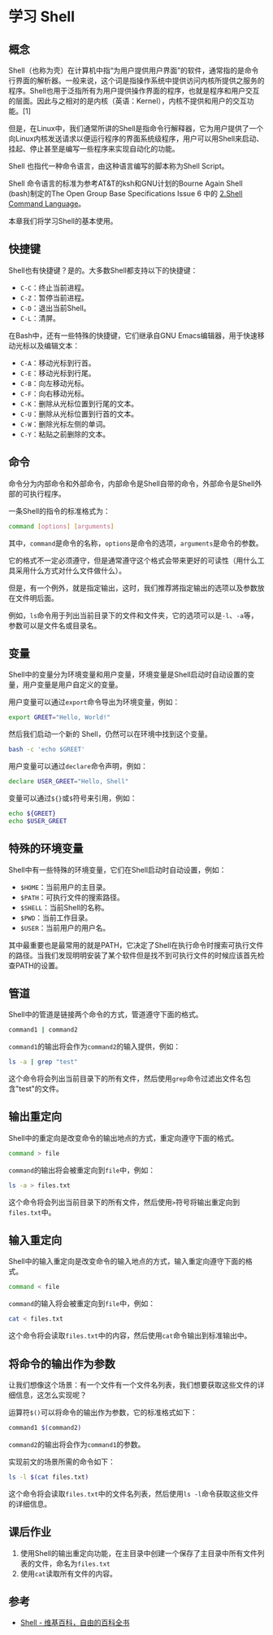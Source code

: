 # 学习 Shell

## 概念

Shell（也称为壳）在计算机中指“为用户提供用户界面”的软件，通常指的是命令行界面的解析器。一般来说，这个词是指操作系统中提供访问内核所提供之服务的程序。Shell也用于泛指所有为用户提供操作界面的程序，也就是程序和用户交互的层面。因此与之相对的是内核（英语：Kernel），内核不提供和用户的交互功能。[1]

但是，在Linux中，我们通常所讲的Shell是指命令行解释器，它为用户提供了一个向Linux内核发送请求以便运行程序的界面系统级程序，用户可以用Shell来启动、挂起、停止甚至是编写一些程序来实现自动化的功能。

Shell 也指代一种命令语言，由这种语言编写的脚本称为Shell Script。

Shell 命令语言的标准为参考AT&T的ksh和GNU计划的Bourne Again Shell (bash)制定的The Open Group Base Specifications Issue 6 中的 [2.Shell Command Language](https://pubs.opengroup.org/onlinepubs/9690949599/utilities/xcu_chap02.html)。

本章我们将学习Shell的基本使用。

## 快捷键

Shell也有快捷键？是的。大多数Shell都支持以下的快捷键：

- `C-C`：终止当前进程。
- `C-Z`：暂停当前进程。
- `C-D`：退出当前Shell。
- `C-L`：清屏。

在Bash中，还有一些特殊的快捷键，它们继承自GNU Emacs编辑器，用于快速移动光标以及编辑文本：

- `C-A`：移动光标到行首。
- `C-E`：移动光标到行尾。
- `C-B`：向左移动光标。
- `C-F`：向右移动光标。
- `C-K`：删除从光标位置到行尾的文本。
- `C-U`：删除从光标位置到行首的文本。
- `C-W`：删除光标左侧的单词。
- `C-Y`：粘贴之前删除的文本。

## 命令

命令分为内部命令和外部命令，内部命令是Shell自带的命令，外部命令是Shell外部的可执行程序。

一条Shell的指令的标准格式为：

```sh
command [options] [arguments]
```

其中，`command`是命令的名称，`options`是命令的选项，`arguments`是命令的参数。

它的格式不一定必须遵守，但是通常遵守这个格式会带来更好的可读性（用什么工具采用什么方式对什么文件做什么）。

但是，有一个例外，就是指定输出，这时，我们推荐將指定输出的选项以及参数放在文件明后面。

例如，`ls`命令用于列出当前目录下的文件和文件夹，它的选项可以是`-l`、`-a`等，参数可以是文件名或目录名。

## 变量

Shell中的变量分为环境变量和用户变量，环境变量是Shell启动时自动设置的变量，用户变量是用户自定义的变量。

用户变量可以通过`export`命令导出为环境变量，例如：

```sh
export GREET="Hello, World!"
```

然后我们启动一个新的 Shell，仍然可以在环境中找到这个变量。

```sh
bash -c 'echo $GREET'
```

用户变量可以通过`declare`命令声明，例如：

```sh
declare USER_GREET="Hello, Shell"
```

变量可以通过`${}`或`$`符号来引用，例如：

```sh
echo ${GREET}
echo $USER_GREET
```

## 特殊的环境变量

Shell中有一些特殊的环境变量，它们在Shell启动时自动设置，例如：

- `$HOME`：当前用户的主目录。
- `$PATH`：可执行文件的搜索路径。
- `$SHELL`：当前Shell的名称。
- `$PWD`：当前工作目录。
- `$USER`：当前用户的用户名。

其中最重要也是最常用的就是PATH，它决定了Shell在执行命令时搜索可执行文件的路径。当我们发现明明安装了某个软件但是找不到可执行文件的时候应该首先检查PATH的设置。

## 管道

Shell中的管道是链接两个命令的方式，管道遵守下面的格式。

```sh
command1 | command2
```

`command1`的输出将会作为`command2`的输入提供，例如：

```sh
ls -a | grep "test"
```

这个命令将会列出当前目录下的所有文件，然后使用`grep`命令过滤出文件名包含"test"的文件。

## 输出重定向

Shell中的重定向是改变命令的输出地点的方式，重定向遵守下面的格式。

```sh
command > file
```

`command`的输出将会被重定向到`file`中，例如：

```sh
ls -a > files.txt
```

这个命令将会列出当前目录下的所有文件，然后使用`>`符号将输出重定向到`files.txt`中。

## 输入重定向

Shell中的输入重定向是改变命令的输入地点的方式，输入重定向遵守下面的格式。

```sh
command < file
```

`command`的输入将会被重定向到`file`中，例如：

```sh
cat < files.txt
```

这个命令将会读取`files.txt`中的内容，然后使用`cat`命令输出到标准输出中。

## 将命令的输出作为参数

让我们想像这个场景：有一个文件有一个文件名列表，我们想要获取这些文件的详细信息，这怎么实现呢？

运算符`$()`可以将命令的输出作为参数，它的标准格式如下：

```sh
command1 $(command2)
```

`command2`的输出将会作为`command1`的参数。

实现前文的场景所需的命令如下：

```sh
ls -l $(cat files.txt)
```

这个命令将会读取`files.txt`中的文件名列表，然后使用`ls -l`命令获取这些文件的详细信息。

## 课后作业

1. 使用Shell的输出重定向功能，在主目录中创建一个保存了主目录中所有文件列表的文件，命名为`files.txt`
2. 使用`cat`读取所有文件的内容。

## 参考

- [Shell - 维基百科，自由的百科全书](https://zh.wikipedia.org/wiki/Shell)